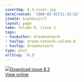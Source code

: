 ```yaml
---
coverImg: 8.3-cover.jpg
dateCreated: '1989-05-01T11:32:52'
itemId: bcphboajs77
layout: page
name: Volume 8, issue 3
tags:
- hasAuthor: dreamnetwork
- hasTag: dream-network-volume-8
- hasTag: dreamnetwork
type: post
urlSlug: '8.3'
---
```

<img class="card-journal-img" src="../images/8.3-rect.jpg"/><a href="../files/pdfs/Volume_8/8.3-Dream-Network-Bulletin_Volume-8-Number-3.pdf" download="">Download issue 8.3</a><br><a href="../files/pdfs/Volume_8/8.3-Dream-Network-Bulletin_Volume-8-Number-3.pdf">View online</a>